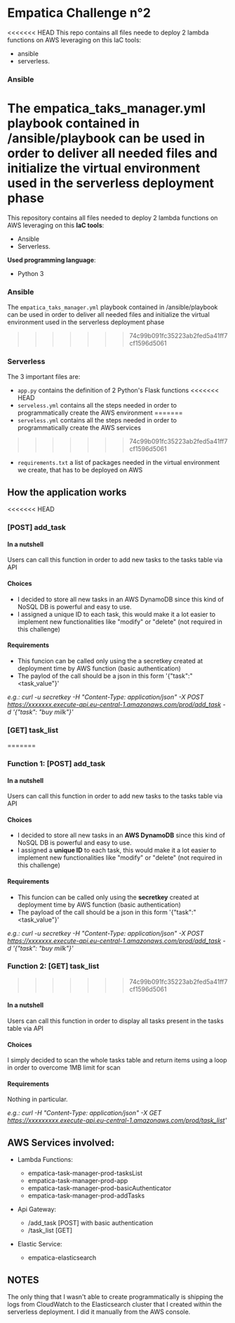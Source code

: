 # Empatica Challenge n°2
<<<<<<< HEAD
This repo contains all files neede to deploy 2 lambda functions on AWS leveraging on this IaC tools:
- ansible 
- serverless.

### Ansible
The empatica_taks_manager.yml playbook contained in /ansible/playbook can be used in order to deliver all needed files and initialize the virtual environment used in the serverless deployment phase 
=======
This repository contains all files needed to deploy 2 lambda functions on AWS leveraging on this **IaC tools**:
- Ansible 
- Serverless.

**Used programming language**:
- Python 3

### Ansible
The `empatica_taks_manager.yml` playbook contained in /ansible/playbook can be used in order to deliver all needed files and initialize the virtual environment used in the serverless deployment phase 
>>>>>>> 74c99b091fc35223ab2fed5a41ff7cf1596d5061

### Serverless
The 3 important files are:
- `app.py` contains the definition of 2 Python's Flask functions
<<<<<<< HEAD
- `serveless.yml` contains all the steps needed in order to programmatically create the AWS environment
=======
- `serveless.yml` contains all the steps needed in order to programmatically create the AWS services
>>>>>>> 74c99b091fc35223ab2fed5a41ff7cf1596d5061
- `requirements.txt` a list of packages needed in the virtual environment we create, that has to be deployed on AWS

## How the application works

<<<<<<< HEAD
### [POST] add_task
#### In a nutshell
Users can call this function in order to add new tasks to the tasks table via API
#### Choices
- I decided to store all new tasks in an AWS DynamoDB since this kind of NoSQL DB is powerful and easy to use.
- I assigned a unique ID to each task, this would make it a lot easier to implement new functionalities like "modify" or "delete" (not required in this challenge)

#### Requirements
- This funcion can be called only using the a secretkey created at deployment time by AWS function (basic authentication)
- The paylod of the call should be a json in this form '{"task":"<task_value"}'

_e.g.: curl -u secretkey -H "Content-Type: application/json" -X POST https://xxxxxxx.execute-api.eu-central-1.amazonaws.com/prod/add_task -d '{"task": "buy milk"}'_

### [GET] task_list
=======
### Function 1: [POST] add_task
#### In a nutshell
Users can call this function in order to add new tasks to the tasks table via API
#### Choices
- I decided to store all new tasks in an **AWS DynamoDB** since this kind of NoSQL DB is powerful and easy to use.
- I assigned a **unique ID** to each task, this would make it a lot easier to implement new functionalities like "modify" or "delete" (not required in this challenge)

#### Requirements
- This funcion can be called only using the **secretkey** created at deployment time by AWS function (basic authentication)
- The payload of the call should be a json in this form '{"task":"<task_value"}'

_e.g.: curl -u secretkey -H "Content-Type: application/json" -X POST https://xxxxxxx.execute-api.eu-central-1.amazonaws.com/prod/add_task -d '{"task": "buy milk"}'_

### Function 2: [GET] task_list
>>>>>>> 74c99b091fc35223ab2fed5a41ff7cf1596d5061
#### In a nutshell
Users can call this function in order to display all tasks present in the tasks table via API
#### Choices
I simply decided to scan the whole tasks table and return items using a loop in order to overcome 1MB limit for scan

#### Requirements
Nothing in particular.

_e.g.: curl -H "Content-Type: application/json" -X GET https://xxxxxxxxx.execute-api.eu-central-1.amazonaws.com/prod/task_list'_

## AWS Services involved:
- Lambda Functions:
   - empatica-task-manager-prod-tasksList
   - empatica-task-manager-prod-app
   - empatica-task-manager-prod-basicAuthenticator
   - empatica-task-manager-prod-addTasks

- Api Gateway:
  - /add_task [POST] with basic authentication
  - /task_list [GET]

- Elastic Service:
  - empatica-elasticsearch

## NOTES
The only thing that I wasn't able to create programmatically is shipping the logs from CloudWatch to the Elasticsearch cluster that I created within the serverless deployment.
I did it manually from the AWS console.
